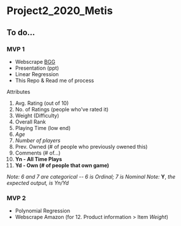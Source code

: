 # Project2_2020_Metis

## To do...
### MVP 1
- Webscrape [BGG](https://boardgamegeek.com/boardgame/167791/terraforming-mars)
- Presentation (ppt)
- Linear Regression
- This Repo & Read me of process

Attributes
1. Avg. Rating (out of 10)
2. No. of Ratings (people who've rated it)
3. Weight (Difficulty)
4. Overall Rank
5. Playing Time (low end)
6. *Age*
7. *Number of players*
8. Prev. Owned (# of people who previously owened this)
9. Comments (# of...)
10. **Yn - All Time Plays**
11. **Yd - Own (# of people that own game)**

*Note: 6 and 7 are categorical -- 6 is Ordinal; 7 is Nominal*
*Note:* **Y**, *the expected output, is Yn/Yd*
### MVP 2
- Polynomial Regression
- Webscrape Amazon (for 12. Product information > Item *Weight*)

